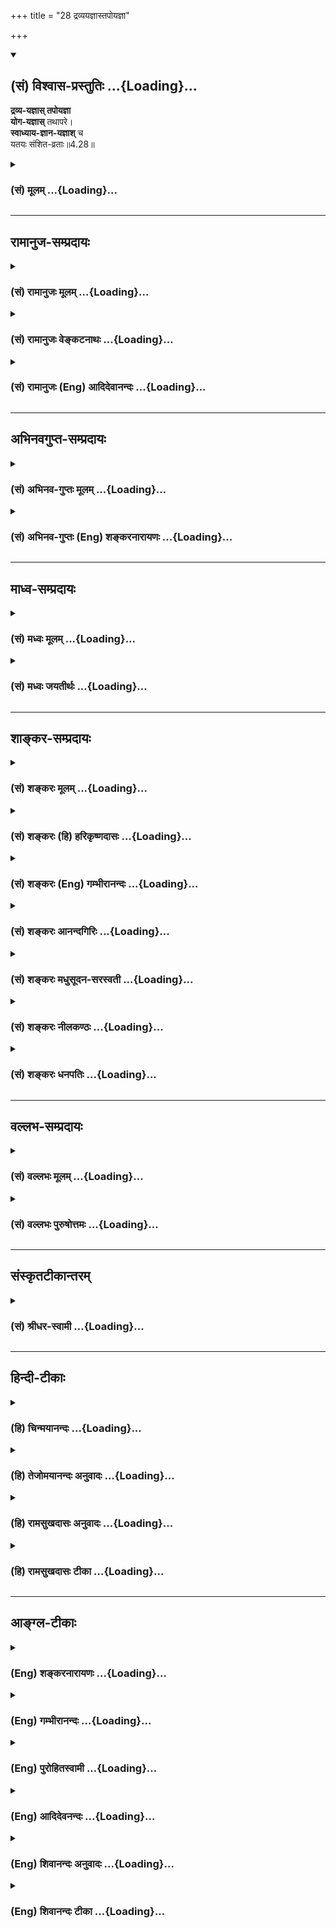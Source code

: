 +++
title = "28 द्रव्ययज्ञास्तपोयज्ञा"

+++
<div class="js_include" newlevelforh1="2" title="(सं) विश्वास-प्रस्तुतिः" unfilled url="/purANam_vaiShNavam/mahAbhAratam/06-bhIShma-parva/03-bhagavad-gItA-parva/saMskRtam/vishvAsa-prastutiH/04_jnAna-yogaH_brahmArp/28_dravyayajnAstapoy.md">
<details open><summary><h2>(सं) विश्वास-प्रस्तुतिः ...{Loading}...</h2></summary>

**द्रव्य-यज्ञास् तपोयज्ञा**  
**योग-यज्ञास्** तथापरे।  
**स्वाध्याय-ज्ञान-यज्ञाश्** च  
यतयः संशित-व्रताः॥4.28॥
</details>
</div>
<div class="js_include collapsed" newlevelforh1="3" title="(सं) मूलम्" unfilled url="/purANam_vaiShNavam/mahAbhAratam/06-bhIShma-parva/03-bhagavad-gItA-parva/saMskRtam/mUlam/04_jnAna-yogaH_brahmArp/28_dravyayajnAstapoy.md">
<details><summary><h3>(सं) मूलम् ...{Loading}...</h3></summary>

द्रव्ययज्ञास्तपोयज्ञा योगयज्ञास्तथापरे।  
स्वाध्यायज्ञानयज्ञाश्च यतयः संशितव्रताः।।4.28।।
</details>
</div>


_________________
## रामानुज-सम्प्रदायः
<div class="js_include collapsed" newlevelforh1="3" title="(सं) रामानुजः मूलम्" unfilled url="/purANam_vaiShNavam/mahAbhAratam/06-bhIShma-parva/03-bhagavad-gItA-parva/saMskRtam/rAmAnujaH/mUlam/04_jnAna-yogaH_brahmArp/28_dravyayajnAstapoy.md">
<details><summary><h3>(सं) रामानुजः मूलम् ...{Loading}...</h3></summary>

।।4.28।। केचित् कर्मयोगिनो **द्रव्ययज्ञाः** न्यायतो द्रव्याणि आदाय
देवार्चने प्रयतन्ते केचित् च दानेषु केचित् च यागेषु केचित् च होमेषु एते
सर्वे द्रव्ययज्ञाः। केचित्**तपोयज्ञाः** कृच्छ्रचान्द्रायणोपवासादिषु
निष्ठां कुर्वन्ति **योगयज्ञाः** च **अपरे** पुण्यतीर्थे
पुण्यस्थानप्राप्तिषु निष्ठां कुर्वन्ति। इह योगशब्दः
कर्मनिष्ठाभेदप्रकरणात् तद्विषयः। केचित् **स्वाध्याय**पराः
स्वाध्यायाभ्यासपराः केचित्तदर्थ**ज्ञाना**भ्यासपराः **यतयः** यतनशीलाः
**शंसितव्रताः** दृढसंकल्पाः।

</details>
</div>
<div class="js_include collapsed" newlevelforh1="3" title="(सं) रामानुजः वेङ्कटनाथः" unfilled url="/purANam_vaiShNavam/mahAbhAratam/06-bhIShma-parva/03-bhagavad-gItA-parva/saMskRtam/rAmAnujaH/venkaTanAthaH/04_jnAna-yogaH_brahmArp/28_dravyayajnAstapoy.md">
<details><summary><h3>(सं) रामानुजः वेङ्कटनाथः ...{Loading}...</h3></summary>

  
  
।।4.28।। प्रत्येकं यज्ञशब्दप्रयोगाद्बहुविधकर्मयोगभेदनिष्ठा उच्यन्ते तत
एवापरशब्दोऽपि प्रत्येकमन्वितः। तत्र द्रव्यैर्यज्ञा येषां ते
द्रव्ययज्ञाः। यद्वा द्रव्यात्मका यज्ञा येषामिति विग्रहः।
द्रव्यशब्दसामर्थ्यात् तत्साध्ययज्ञविशेषाः सर्वे सङ्गृहीता इति
देवतार्चनदानयागहोमाः पृथगुक्ताः। अतःद्रव्ययज्ञाः इत्यादि बहुवचनमपि
तत्तदवान्तरभेदविषयमिति भावः। ननु देवतार्चनयागादेः
पूर्वमेवोक्तत्वान्निरर्थकं पुनर्वचनमिति चेत् नद्रव्यशब्दस्य साधारणत्वेन
दानस्यापि सङ्ग्रहात् पूर्वं च तस्यानुक्तत्वेनापौनरुक्त्यात्। तर्हि
दानयज्ञा इति विशिष्य वक्तव्यम् तदपि न अर्चनदानयोगहोमयज्ञानां चतुर्णामपि
तपोयज्ञादिभ्यो व्यावृत्तावान्तरसङ्ग्राहकसूचनार्थतया
न्यायार्जितद्रव्यसाध्यत्वज्ञापनार्थतया च सामान्यशब्दोपयोगात्।
तदेतदभिप्रेत्योक्तंएते सर्वे द्रव्ययज्ञा इति। यद्वा अर्चनादिस्वरूपस्य
यज्ञत्वं प्रागुक्तम् इह तु तदर्थद्रव्यार्जनादेरेवेत्यभिप्रायेणन्यायत
इत्यादिप्रयतन्त इत्यन्तमुक्तम्।  
  
तपः शास्त्रीयो भोगसङ्कोचः तदवान्तरभेदप्रदर्शनं कृच्छ्रेत्यादि। योगयज्ञाः
इत्यत्र योगः संयोगः प्राप्तिरित्यर्थः। सा चात्र
पुण्यतीर्थाद्यभिगमनतन्निवासादिरूपा विवक्षितेत्यभिप्रायेणाहपुण्यतीर्थेति।
पुण्यस्थानशब्दोऽत्र देवतास्थानाश्रमजनपदविशेषादिसङ्ग्राहकः। नन्विह
योगशब्दः साक्षाद्योगे कर्मयोगमात्रे वा किं न वर्तते इत्यत्राह इहेति।
कर्मनिष्ठाप्रकरणत्वात् साक्षाद्योगविषयत्वं न युक्तम् तद्भेदप्रकरणत्वात्
तत्सामान्यविषयत्वं चानुचितम् तद्भेदेषु च पारिशेष्याद्योगशब्दसामर्थ्याच्च
तीर्थादिप्राप्तिरेव ग्राह्या। सूचितं चैतत्सङ्ग्रहे
परमाचार्यैःकर्मयोगस्तपस्तीर्थदानयज्ञादिसेवनम् गी.सं.23 इति भावः।
स्वाध्यायाभ्यासतदर्थज्ञानयोः पृथग्धर्मत्वेन पृथग्यज्ञत्वनिर्देशोपपत्तेः
द्वन्द्वस्य प्राधान्याच्च विभज्य निर्दिशतिकेचित्स्वाध्यायाभ्यासपरा इति
स्वाध्यायसहपाठौचित्यादात्मज्ञानस्य च
सर्वसाधारणत्वादर्थज्ञानस्यानुष्ठानेऽप्युपयोगात्केचित्तदर्थज्ञानाभ्यासपरा
इत्युक्तम्। परशब्दोऽत्र साधारण्यव्यवच्छेदाय तन्निष्टतामाह।
यतिशब्दस्यात्राश्रमविशेषपरत्वानौचित्यात्सर्वकर्मयोगनिष्ठसाधारणविशेषपरत्वौचित्याच्च
प्रकृतिप्रत्ययार्थविभागेन निर्वक्तियतनशीला इति। सर्वप्रयोगानुगतः
सर्वकर्मयोगनिष्ठसाधारणश्च सङ्कल्पोऽत्र व्रतशब्दार्थ इत्यभिप्रेत्य
दृढसङ्कल्पा इत्युक्तम्। संशितत्वमत्राकुण्ठत्वम्। तच्च दृढत्वमेव।  
  

</details>
</div>
<div class="js_include collapsed" newlevelforh1="3" title="(सं) रामानुजः (Eng) आदिदेवानन्दः" unfilled url="/purANam_vaiShNavam/mahAbhAratam/06-bhIShma-parva/03-bhagavad-gItA-parva/saMskRtam/rAmAnujaH/english/AdidevAnandaH/04_jnAna-yogaH_brahmArp/28_dravyayajnAstapoy.md">
<details><summary><h3>(सं) रामानुजः (Eng) आदिदेवानन्दः ...{Loading}...</h3></summary>

4.28 Some Karma Yogins perform the sacrifice of material objects. Some
worship the gods with materials honestly acired. Some practise charity,
some engage themselves in sacrifices and in making oblations into the
sacred fire. All these perform sacrifice with material objects. Some do
the sacrifice of austerity by devoting themselves to Krcchra,
Candrayana, fast, etc. Others perform the sacrifice of Yoga. Some devote
themselves to making pilgrimages to sacred sanctuaries and holy places.
Here the term Yoga means pilgrimages to sacred sancturaries and holy
places as the context relates to aspects of Karma Yoga. Some are devoted
to recitation of Vedic texts and some to learning their meaning. They
are all devoted to the practice of self-control and of strict vows,
i.e., they are men to steady resolution.

</details>
</div>


_________________
## अभिनवगुप्त-सम्प्रदायः
<div class="js_include collapsed" newlevelforh1="3" title="(सं) अभिनव-गुप्तः मूलम्" unfilled url="/purANam_vaiShNavam/mahAbhAratam/06-bhIShma-parva/03-bhagavad-gItA-parva/saMskRtam/abhinava-guptaH/mUlam/04_jnAna-yogaH_brahmArp/28_dravyayajnAstapoy.md">
<details><summary><h3>(सं) अभिनव-गुप्तः मूलम् ...{Loading}...</h3></summary>

।।4.27 4.28।। सर्वाणीति। द्रव्ययज्ञा इति। ते च सर्वानिन्द्रियव्यापान्
मानसान् व्यापारान् मुखनासिकानिर्गमनमूत्राद्यधोनयनादीन् वायवीयांश्च
आत्मनो मनसः +++(N मनसश्च)+++ संयमहेतौ योगनाम्नि ऐकाग्र्यवह्नौ
सम्यग्ज्ञानपरिदीपिते ( परिबोधिते) पूरयितव्ये निवेशयन्ति। गृह्यमाणं विषयं
संकल्प्यमानं वा तदेकाग्रतयैव परित्यक्तान्यव्यापारया +++(N तत्परित्यक्तान्य
)+++ बुद्ध्या गृह्णन्ति इति तात्पर्यम्। तदुक्तं शिवोपनिषदि भावेऽत्यक्ते +++(S
N भावे त्यक्ते)+++ निरुद्धा चित् +++(N चेत्)+++  
  
नैव भावान्तरं व्रजेत्।  
  
तदा तन्मध्यभावेन +++(K तन्मयभावेन)+++  
  
विकसत्यति भावना।।4. (विज्ञानभैरव 62 ) इति।  
  
एवं योगयज्ञाः व्याख्यातः।

</details>
</div>
<div class="js_include collapsed" newlevelforh1="3" title="(सं) अभिनव-गुप्तः (Eng) शङ्करनारायणः" unfilled url="/purANam_vaiShNavam/mahAbhAratam/06-bhIShma-parva/03-bhagavad-gItA-parva/saMskRtam/abhinava-guptaH/english/shankaranArAyaNaH/04_jnAna-yogaH_brahmArp/28_dravyayajnAstapoy.md">
<details><summary><h3>(सं) अभिनव-गुप्तः (Eng) शङ्करनारायणः ...{Loading}...</h3></summary>

4.27-28 Sarvani etc. Dravyayajnak etc. Again all the activities of their
sense-organs, the activities of their mind, and the activities of their
vital airs, such as issuing through the mouth and nose, driving down the
urine etc., other \[seekers\] established in the fire of concentration,
named Yoga, which is the means for subduing the self i.e., the mind, and
which is set ablaze by i.e., to be filled with, knowledge. The idea is
this : With their intellect that has completely abandoned all other
activities due to their concentration on the object, they receive the
object that is being perceived on conceived. That has been stated in the
Sivopanisad : 'When the intellect, concentrated on a certain object, not
rejected, would not go to another object, at that time the meditation,
remaining in the core of the objects, blossoms very much.' Thus the
Yoga-sacrifices are explained. So far the performers of the
material-object-sacrifices, the austerity-sacrifices, and the
yoga-sacrifices have been defined. Those, who are the performers of the
svadhyaya-knowledge-sacrifices are defined now \[as\] -

</details>
</div>


_________________
## माध्व-सम्प्रदायः
<div class="js_include collapsed" newlevelforh1="3" title="(सं) मध्वः मूलम्" unfilled url="/purANam_vaiShNavam/mahAbhAratam/06-bhIShma-parva/03-bhagavad-gItA-parva/saMskRtam/madhvaH/mUlam/04_jnAna-yogaH_brahmArp/28_dravyayajnAstapoy.md">
<details><summary><h3>(सं) मध्वः मूलम् ...{Loading}...</h3></summary>

।।4.28।। द्रव्यं जुह्वतीति द्रव्ययज्ञाः। तपः परमेश्वरार्पणबुद्ध्या तत्र
जुह्वतीति तपोयज्ञा इत्यादि। इदं तपो हविः एतद्ब्रह्माग्नौ जुहोति
तत्पूजार्थमिति होमः। तदर्पण एव होमबुद्धिः।

</details>
</div>
<div class="js_include collapsed" newlevelforh1="3" title="(सं) मध्वः जयतीर्थः" unfilled url="/purANam_vaiShNavam/mahAbhAratam/06-bhIShma-parva/03-bhagavad-gItA-parva/saMskRtam/madhvaH/jayatIrthaH/04_jnAna-yogaH_brahmArp/28_dravyayajnAstapoy.md">
<details><summary><h3>(सं) मध्वः जयतीर्थः ...{Loading}...</h3></summary>

।।4.28।। ननु द्रव्यं यज्ञो न भवति तत्कथं बहुव्रीहिः तत्पुरुषत्वे च कथं
पुरुषसामानाधिकरण्यं इत्यत आह **द्रव्यमि**ति। अनेन नायं यज्ञशब्दो
भावार्थः किन्तु कर्त्रर्थः। तथा च द्रव्यस्य यज्ञा याजका इत्यर्थ
इत्युक्तं भवति। एतदाशङ्कापरिहारायैव तपोयज्ञा इत्येतदप्येवं व्याचष्टे
**तप** इति। तत्र परमेश्वरे। योगयज्ञाः इत्यादिकमप्येवमेव व्याख्येयमिति
दर्शयति **इत्यादी**ति। तपसो होमः कथं इत्यत आह **इदमि**ति। तपश्चरणमेव
तपोयज्ञत्वं किं न स्यात् इत्यत आह **तदर्पण एवे**ति। अनेनैव प्रकारेण
यज्ञत्वसम्पादनं नान्यथेत्यर्थः।

</details>
</div>


_________________
## शाङ्कर-सम्प्रदायः
<div class="js_include collapsed" newlevelforh1="3" title="(सं) शङ्करः मूलम्" unfilled url="/purANam_vaiShNavam/mahAbhAratam/06-bhIShma-parva/03-bhagavad-gItA-parva/saMskRtam/shankaraH/mUlam/04_jnAna-yogaH_brahmArp/28_dravyayajnAstapoy.md">
<details><summary><h3>(सं) शङ्करः मूलम् ...{Loading}...</h3></summary>

।।4.28।। **द्रव्ययज्ञाः** तीर्थेषु द्रव्यविनियोगं यज्ञबुद्ध्या कुर्वन्ति
ये ते द्रव्ययज्ञाः। **तपोयज्ञाः** तपः यज्ञः येषां तपस्विनां ते
तपोयज्ञाः। **योगयज्ञाः** प्राणायामप्रत्याहारादिलक्षणो योगो यज्ञो येषां
ते योगयज्ञाः। **तथा अपरे स्वाध्यायज्ञानयज्ञाश्च** स्वाध्यायः यथाविधि
ऋगाद्यभ्यासः यज्ञः येषां ते स्वाध्याययज्ञाः। ज्ञानयज्ञाः ज्ञानं
शास्त्रार्थपरिज्ञानं यज्ञः येषां ते ज्ञानयज्ञाश्च **यतयः** यतनशीलाः
**संशितव्रताः** सम्यक् शितानि तनूकृतानि तीक्ष्णीकृतानि व्रतानि येषां ते
संशितव्रताः।। किञ्च

</details>
</div>
<div class="js_include collapsed" newlevelforh1="3" title="(सं) शङ्करः (हि) हरिकृष्णदासः" unfilled url="/purANam_vaiShNavam/mahAbhAratam/06-bhIShma-parva/03-bhagavad-gItA-parva/saMskRtam/shankaraH/hindI/harikRShNadAsaH/04_jnAna-yogaH_brahmArp/28_dravyayajnAstapoy.md">
<details><summary><h3>(सं) शङ्करः (हि) हरिकृष्णदासः ...{Loading}...</h3></summary>

।।4.28।। जो यज्ञबुद्धिसे तीर्थादिमें द्रव्य लगाते हैं वे द्रव्ययज्ञा यानी
द्रव्यसम्बन्धी यज्ञ करनेवाले हैं। जो तपस्वी हैं वे तपोयज्ञा यानी तपरूप
यज्ञ करनेवाले हैं। प्राणायाम प्रत्याहाररूप योग ही जिनका यज्ञ है वे
योगयज्ञा यानी योगरूप यज्ञ करनेवाले हैं। वैसे ही अन्य कई स्वाध्याययज्ञ और
ज्ञानयज्ञकरनेवाले भी हैं। जिनका यथाविधि ऋग्वेद आदिका अभ्यासरूप स्वाध्याय
ही यज्ञ है वे स्वाध्याययज्ञ करनेवाले हैं और शास्त्रोंका अर्थ जाननारूप
ज्ञान जिनका यज्ञ है वे ज्ञानयज्ञ करनेवाले हैं। इसी तरह कई यत्नशील संशित
व्रतवाले हैं। जिनके व्रतनियम अच्छी प्रकार तीक्ष्ण किये हुए यानी
सूक्ष्मशुद्ध किये हुए होते हैं वे पुरुष संशितव्रत कहलाते हैं।

</details>
</div>
<div class="js_include collapsed" newlevelforh1="3" title="(सं) शङ्करः (Eng) गम्भीरानन्दः" unfilled url="/purANam_vaiShNavam/mahAbhAratam/06-bhIShma-parva/03-bhagavad-gItA-parva/saMskRtam/shankaraH/english/gambhIrAnandaH/04_jnAna-yogaH_brahmArp/28_dravyayajnAstapoy.md">
<details><summary><h3>(सं) शङ्करः (Eng) गम्भीरानन्दः ...{Loading}...</h3></summary>

4.28 Tatha, similarly; apare, others; are dravya-yajnah, perfomers of
sacrifices through wealth-those sacrificers who spend wealth (dravya) in
holy places under the idea of performing sacrifices; tapo-yajnah,
performers of sacrifices through austerity, men of austerity, to whom
austerity is a sacrifice; \[This is according to Ast.-Tr.\] yogayajnah,
performers of sacrifice through yoga-those to whom the yoga consisting
in the control of the vital forces, withdrawal of the organs, etc., is a
sacrifice; and svadhyaya-jnana-yajnah, performers of sacrifices through
study and knowledge. Sacrificers through study are those to whom the
study of Rg-veda etc. accroding to rules is a sacrifice. And sacrificers
through knowledge are those to whom proper understanding of the meaing
of the scriptures is a sacrifice. Others are yatayah, ascetics, who are
deligent; samsita-vratah, in following severe vows. Those whose vows
(vratah) have been fully sharpened (samsita), made very rigid, are
samsita-vratah. \[Six kinds of sacrifices have been enumerated in this
verse.\] Further,

</details>
</div>
<div class="js_include collapsed" newlevelforh1="3" title="(सं) शङ्करः आनन्दगिरिः" unfilled url="/purANam_vaiShNavam/mahAbhAratam/06-bhIShma-parva/03-bhagavad-gItA-parva/saMskRtam/shankaraH/AnandagiriH/04_jnAna-yogaH_brahmArp/28_dravyayajnAstapoy.md">
<details><summary><h3>(सं) शङ्करः आनन्दगिरिः ...{Loading}...</h3></summary>

।।4.28।। यज्ञषट्कमवतारयति **द्रव्येति।** तत्र द्रव्ययज्ञान्पुरुषानुपादाय
विभजते **तीर्थेष्विति।** तपस्विनां यज्ञबुद्ध्या तपोऽनुतिष्ठन्तो नियमवन्त
इत्यर्थः। प्रत्याहारादीत्यादिशब्देन यमनियमासनध्यानधारणासमाधयो गृह्यन्ते
यथाविधि प्राङ्मुखत्वपवित्रपाणित्वाद्यङ्गविधिमनतिक्रम्येति यावत् व्रतानां
तीक्ष्णीकरणमतिदृढत्वम्।

</details>
</div>
<div class="js_include collapsed" newlevelforh1="3" title="(सं) शङ्करः मधुसूदन-सरस्वती" unfilled url="/purANam_vaiShNavam/mahAbhAratam/06-bhIShma-parva/03-bhagavad-gItA-parva/saMskRtam/shankaraH/madhusUdana-sarasvatI/04_jnAna-yogaH_brahmArp/28_dravyayajnAstapoy.md">
<details><summary><h3>(सं) शङ्करः मधुसूदन-सरस्वती ...{Loading}...</h3></summary>

।।4.28।। एवं त्रिभिः श्लोकैः प़ञ्चयज्ञानुक्त्वाऽधुनैकेन श्लोकेन
षड्यज्ञानाह द्रव्यत्याग एव यथाशास्त्रं यज्ञो येषां ते द्रव्ययज्ञाः
पूर्तदत्ताख्यरूपस्मार्तकर्मपराः। तथाच स्मृतिःवापीकूपतडागादि देवतायतनानि
च। अन्नप्रदानमारामः पूर्तमित्यभिधीयते।। शरणागतसंत्राणं भूतानां
चाप्यहिंसनम्। बहिर्वेदि च यद्दानं दत्तमित्यभिधीयते।। इति। इष्टाख्यं
श्रौतं कर्म तुदैवमेवापरे यज्ञमित्यत्रोक्तम्। अन्तर्वेदि दानमपि
तत्रैवान्तर्भूतम्। तथा कृच्छ्रचांन्द्रायणादि तप एव यज्ञो येषां ते
तपोयज्ञास्तपस्विनः। तथा योगश्चित्तवृत्तिनिरोधोऽष्टाङ्गो यज्ञो येषां ते
योगयज्ञा यमनियमासनादियोगाङ्गानुष्ठानपराः।
यमनियमासनप्राणायामप्रत्याहारधारणाध्यानसमाधयो हि योगस्यष्टावङ्गानि। तत्र
प्रत्याहारः श्रोत्रादीनीन्द्रियाण्यन्य इत्यत्रोक्तः। धारणाध्यानसमाधय
आत्मसंयमयोगाग्नावित्यत्रोक्ताः। प्राणायामोऽपाने जुह्वति
प्राणमित्यनन्तरश्लोके वक्ष्यते। यमनियमासनान्यत्रोच्यन्ते।
अहिंसासत्यास्तेयब्रह्मचर्यापरिग्रहा यमाः पञ्च।
शौचसन्तोषतपःस्वाध्यायेश्वरप्रणिधानानि नियमाः पञ्च। स्थिरसुखमासनं
पद्मकस्वस्तिकाद्यनेकविधम्। अशास्त्रीयः प्राणिवधो हिंसा। सा च
कृतकारितानुमोदितभेदेन त्रिविधा। एवमयथार्थभाषणमवध्यहिंसानुबन्धि
यथार्थभाषणं चानृतम् स्तेयमशास्त्रीयमार्गेण परद्रव्यस्वीकरणम्
अशास्त्रीयःस्त्रीपुंसव्यतिकरो मैथुनम् शास्त्रनिषिद्धमार्गेण
देहयात्रानिर्वाहकाधिकभोगसाधनस्वीकारः परिग्रहः। एतन्निवृत्तिलक्षणा उपरमा
यमाः। यम उपरमे इति स्मरणात्। तथा शौचं द्विविधं बाह्यमाभ्यन्तरं च।
मृज्जलादिभिः कायादिक्षालनं हितमितमेध्याशनादि च बाह्मम्।
मैत्रीमुदितादिभिर्मदमानादिचित्तमलक्षालनमान्तरम्। संतोषो
विद्यमानभोगोपकरणादधिकस्यानुपादित्सारूपा चित्तवृत्तिः। तपः
क्षुत्पिपासाशीतोष्णादिद्वन्द्वसहनं काष्ठमौनाकारमौनादिव्रतानि च।
इङ्गितेनापि स्वाभिप्रायाप्रकाशनं काष्ठमौनम् अवचनमात्रमाकारमौनमिति भेदः।
स्वाध्यायो मोक्षशास्त्राणामध्ययनं प्रणवजपो वा। ईश्वरप्रणिधानं
सर्वकर्मणां तस्मिन्परमगुरौ फलनिरपेक्षतयाऽर्पणम्। एते विधिरूपा नियमाः।
पुराणेषु येऽधिका उक्तास्त एष्वेव यमनियमेष्वन्तर्भाव्याः।
एतादृशयमनियमाद्यभ्यासपरा योगयज्ञाः। स्वाध्यायज्ञानयज्ञाश्च यथाविधि
वेदाभ्यापराः स्वाध्याययज्ञाः। न्यायेन वेदार्थनिश्चयपरा ज्ञानयज्ञाः।
यज्ञान्तरमाह यतयो यत्नशीलाः संशितव्रताः सम्यक् शितानि
तीक्ष्णीकृतान्यतिदृढानि व्रतानि येषां ते संशितव्रतयज्ञा इत्यर्थः। तथाच
भगवान्पतञ्जलिःते जातिदेशकालसमयानवच्छिन्नाः सार्वभौमा महाव्रतम् इति। ये
पूर्वमहिंसाद्याः पञ्च यमा उक्तास्त एव जात्याद्यनवच्छेदेन दृढभूमयो
महाव्रतशब्दवाच्याः। तत्राहिंसा जात्यवच्छिन्ना यथा मृगयोर्मृगातिरिक्तान्न
हनिष्यामीति। देशावच्छिन्ना न तीर्थे हनिष्यामीति। सैव कालवच्छिन्ना यथा न
चतुर्दश्यां न पुण्येऽहनीति। सैव प्रयोजनविशेषरूपसमयावच्छिन्ना तथा
क्षत्रियस्य देवब्राह्मणप्रयोजनव्यतिरेकेणन हनिष्यामि युद्धं विना न
हनिष्यामीति च। एवं विवाहादिप्रयोजनव्यतिरेकेणानृतं न वदिष्यामीति
एवमापत्कालव्यतिरेकेण क्षुद्भयाद्यतिरिक्तस्तेयं न करिष्यामीति च।
एवमृतुव्यतिरिक्तकाले पत्नीं न गमिष्यामीति एवं गुर्वादिप्रयोजनमन्तरेण न
परिग्रहीष्यामीति यथायोग्यमवच्छेदो द्रष्टव्यः। एतादृगवच्छेदपरिहारेण यदा
सर्वजातिसर्वदेशसर्वकालसर्वप्रयोजनेषु भवाः सार्वभौमा अहिंसादयो भवन्ति
महता प्रयत्नेन परिपाल्यमानत्वात् तदा ते महाव्रतशब्देनोच्यन्ते। एवं
काष्ठमौनादिव्रतमपि द्रष्टव्यम्। एतादृशव्रतदार्ढ्ये चकामक्रोधलोभमोहानां
चतुर्णामपि नरकद्वारभूतानां निवृत्तिः। तत्राहिंसया क्षमया क्रोधस्य
ब्रह्मचर्येण वस्तुविचारेण कामस्य अस्तेयापरिग्रहरूपेण संतोषेण लोभस्य
सत्येन यथार्थज्ञानरूपेण विवेकेन मोहस्य तन्मूलानां च सर्वेषां
निवृत्तिरिति द्रष्टव्यम्। इतराणि च फलानि सकामानां योगाशास्त्रे कथितानि।

</details>
</div>
<div class="js_include collapsed" newlevelforh1="3" title="(सं) शङ्करः नीलकण्ठः" unfilled url="/purANam_vaiShNavam/mahAbhAratam/06-bhIShma-parva/03-bhagavad-gItA-parva/saMskRtam/shankaraH/nIlakaNThaH/04_jnAna-yogaH_brahmArp/28_dravyayajnAstapoy.md">
<details><summary><h3>(सं) शङ्करः नीलकण्ठः ...{Loading}...</h3></summary>

।।4.28।। एवं यज्ञपञ्चकं श्लोकत्रयेणोक्तम्। अथैकेनैव श्लोकेन पञ्चयज्ञानाह
**द्रव्येति।** द्रव्यसाध्याः वापीकूपारामाः तीर्थे बहिर्वेदिकादानं
श्रौतयज्ञानां प्रागेव ग्रहणात् त एव यज्ञा येषां ते द्रव्ययज्ञाः। तथा
तपःकृच्छ्रचान्द्रायणमासोपवासादि तदेव यज्ञस्थानीयं येषां ते तपोयज्ञाः।
तथा योगयज्ञाः सङ्गफलत्यागपूर्वकं संध्योपासनादिनिर्विकल्पसमाध्यन्तानां
कर्मणामनुष्ठानं तृतीयाध्यायोक्तं योगः स एव यज्ञो येषां ते योगयज्ञाः।
यद्वा
यमनियमासनप्राणायामप्रत्याहारधारणाध्यानसमाधिरूपोऽष्टाङ्गोपेतोयोगश्चित्तवृत्तिनिरोधः
इति सूत्रितो योग एव यज्ञो येषां त इति। तथा स्वाध्याययज्ञाः नित्यं
वेदाध्ययनरतास्ते स्वाध्याययज्ञाः। ज्ञानं स्वाध्यायार्थस्य
पूर्वोत्तरमीमांसाविचारः स एव यज्ञो येषाम्। स्वाध्याययज्ञा
ज्ञानयज्ञाश्चेति स्वाध्यायज्ञानयज्ञा इति समासः। यतयो यतनशीलाः
संशितव्रताः सम्यक् शितं तीक्ष्णं व्रतमहिंसादिकं येषां ते इति सर्वेषां
विशेषणम्।

</details>
</div>
<div class="js_include collapsed" newlevelforh1="3" title="(सं) शङ्करः धनपतिः" unfilled url="/purANam_vaiShNavam/mahAbhAratam/06-bhIShma-parva/03-bhagavad-gItA-parva/saMskRtam/shankaraH/dhanapatiH/04_jnAna-yogaH_brahmArp/28_dravyayajnAstapoy.md">
<details><summary><h3>(सं) शङ्करः धनपतिः ...{Loading}...</h3></summary>

।।4.28।। एवं त्रिभिः श्लोकैर्यज्ञपञ्चकमुक्त्वाथैकेन पञ्च यज्ञानाह
**द्रव्ययज्ञा इति।** तीर्थेषु द्रव्यविनियोगं यज्ञबुद्य्धा ये कुर्वन्ति
ते द्रव्ययज्ञा इति भाष्यम्। तस्यैव विवरणं द्रव्ययज्ञाः
पूर्तदत्ताख्यस्मार्तयज्ञपराः। तथाच स्मृतिःवापीकूपतडागादिदेवतायतनानि च।
अन्नप्रदानमारामः पूर्तमित्यभिधीयते।। शरणागतसंत्राणं भूतानां चाप्यहिंसनम्।
बहिर्वेदि च यद्दानं दत्तमित्यभिधीयते।। इत्यादीति बोध्यम्। तथा
पञ्चाग्निसेवनादि तप एव यज्ञो येषां ते तपोयज्ञाः। तथा
यमनियमासनप्राणायमप्रत्याहारधारणाध्यानसमाधिलक्षणो योग एव यज्ञो येषां ते
योगयज्ञाः। तथा परे स्वाध्यायो विधिवद्वेदाभ्यासो यज्ञो येषां ते
स्वाध्याययज्ञाः। ज्ञानं पूर्वोत्तरमीमांसाविचारेण शास्त्रार्थपरिज्ञानं
यज्ञो येषां ते ज्ञानयज्ञाश्च यतयो यत्नशीलाः सभ्यक् शितानि सूक्ष्माणि
तीक्ष्णीकृतानि च व्रतानि येषां ते। इति सर्वेषां विशेषणमन्त्यानां वा।
केचित्त्वनेन विशेषणेन यज्ञान्तरं वर्णयन्ति व्रतयज्ञा इत्यर्थ इति तेषां
कृच्छ्रचान्द्रायणादि तप एव यज्ञो येषामिति तपोयज्ञा इत्यस्य
व्याख्यानकर्तॄणां मते पौनरुक्त्यं यज्ञानां च त्रयोदशत्वं चापतति। अपान
इत्यादिसार्धश्लोकेनैकयज्ञवर्णनं तु प्रामादिकं अपर इत्यस्य
वारद्वयमुपलब्धेरिति ज्ञेयम्।

</details>
</div>


_________________
## वल्लभ-सम्प्रदायः
<div class="js_include collapsed" newlevelforh1="3" title="(सं) वल्लभः मूलम्" unfilled url="/purANam_vaiShNavam/mahAbhAratam/06-bhIShma-parva/03-bhagavad-gItA-parva/saMskRtam/vallabhaH/mUlam/04_jnAna-yogaH_brahmArp/28_dravyayajnAstapoy.md">
<details><summary><h3>(सं) वल्लभः मूलम् ...{Loading}...</h3></summary>

।।4.28।। अन्ये चद्रव्ययज्ञाः इति गृहिणो निरूपिताः तपोयज्ञा वनस्थाश्च।
योगश्चित्तवृत्तिनिरोधः। समाधिलक्षणो यज्ञो येषां ते च। स्वाध्याययज्ञा
आत्मज्ञानयज्ञाश्चेत्येते यतयः संशितव्रता उक्ताः।

</details>
</div>
<div class="js_include collapsed" newlevelforh1="3" title="(सं) वल्लभः पुरुषोत्तमः" unfilled url="/purANam_vaiShNavam/mahAbhAratam/06-bhIShma-parva/03-bhagavad-gItA-parva/saMskRtam/vallabhaH/puruShottamaH/04_jnAna-yogaH_brahmArp/28_dravyayajnAstapoy.md">
<details><summary><h3>(सं) वल्लभः पुरुषोत्तमः ...{Loading}...</h3></summary>

  
  
।।4.28।। द्रव्ययज्ञाः यज्ञनिष्क्रयद्रव्यदातारः। तपोयज्ञाः साधनाद्यभावेन
यज्ञजमत्प्रीत्युत्पादनार्थं तप एव यज्ञबुद्ध्या कुर्वन्ति। योगयज्ञाः
पूर्वोक्तवत् मत्प्रीत्यर्थं यज्ञबुद्ध्या अष्टाङ्गयोगकर्तारः। अपरे तथा
पूर्वोक्तप्रकारेण स्वाध्यायं वेदाध्ययनमेव यज्ञबुद्ध्या कर्तारः। च पुनः
ज्ञानमेव यज्ञत्वेन ज्ञातारः। ते कीदृशाः यतयः सर्वपरित्यागिनः। पुनः
कीदृशाः संशितव्रताः सूक्ष्मीकृतकर्मणो भगवत्स्मरणमात्रैकपराः।  
  

</details>
</div>


_________________
## संस्कृतटीकान्तरम्
<div class="js_include collapsed" newlevelforh1="3" title="(सं) श्रीधर-स्वामी" unfilled url="/purANam_vaiShNavam/mahAbhAratam/06-bhIShma-parva/03-bhagavad-gItA-parva/saMskRtam/shrIdhara-svAmI/04_jnAna-yogaH_brahmArp/28_dravyayajnAstapoy.md">
<details><summary><h3>(सं) श्रीधर-स्वामी ...{Loading}...</h3></summary>

।।4.28।। किंच **द्रव्येति।** द्रव्यदानमेव यज्ञो येषां ते द्रव्ययज्ञाः।
कृच्छ्रचान्द्रायणादितप एव यज्ञो येषां ते तपोयज्ञाः।
योगश्चित्तवृत्तिनिरोधलक्षणः समाधिः स एव यज्ञो येषां ते योगयज्ञाः।
स्वाध्यायेन वेदेन श्रवणमननादिना यत्तदर्थज्ञानं तदेव यज्ञो येषां ते। अथवा
वेदपाठयज्ञास्तदर्थज्ञानयज्ञाश्चेति द्विविधा यतयः प्रयत्नशीलाः। सम्यक्
शितं निशितं तीक्ष्णीकृतं व्रतं येषां ते।

</details>
</div>


_________________
## हिन्दी-टीकाः
<div class="js_include collapsed" newlevelforh1="3" title="(हि) चिन्मयानन्दः" unfilled url="/purANam_vaiShNavam/mahAbhAratam/06-bhIShma-parva/03-bhagavad-gItA-parva/hindI/chinmayAnandaH/04_jnAna-yogaH_brahmArp/28_dravyayajnAstapoy.md">
<details><summary><h3>(हि) चिन्मयानन्दः ...{Loading}...</h3></summary>

।।4.28।। द्रव्ययज्ञ यहां द्रव्य शब्द को उसके व्यापक अर्थ में समझना
चाहिये। ईमानदारी से अर्जित किये धन का समाज सेवा में भक्तिभाव सहित
विनियोग करने को द्रव्ययज्ञ कहते हैं। यह आवश्यक नहीं कि इसमें केवल अन्न
या धन का ही दान हो। द्रव्य शब्द के अर्थ में वे सब वस्तुएं समाविष्ट हैं जो
हमारे पास हैं जैसे भौतिक सम्पत्ति प्रेम और सद्विचार। ईश्वर की पूजा समझ
कर अपनी इन भौतिक मानसिक एवं बौद्धिक सम्पदाओं का समाजसेवा में सदुपयोग
करना ही द्रव्ययज्ञ कहलाता है। अत इस यज्ञ के अनुष्ठान के लिए साधक का
धनवान होना आवश्यक नहीं है। दरिद्र अथवा शरीर से अपंग होते हुए भी हम जगत्
के कल्याण की कामना कर सकते हैं और हृदय से प्रार्थना कर सकते हैं। हार्दिक
सहानुभूति का एक शब्द कृपा का एक कटाक्ष स्नेह सिंचित स्मिति अथवा
मैत्रीपूर्ण सदव्यवहार पाषाणीमन से दी हुई बड़ी धनराशि से भी अधिक महत्व का
होता है। तपोयज्ञ कुछ साधक गण अपना तपोमय जीवन ईश्वर को अर्पित करते हैं।
विश्व में ऐसा कोई धर्म नहीं जो किसी न किसी प्रकार से तप या व्रत का जीवन
जीने का उपदेश न करता हो। ये व्रत परमेश्वर प्रीत्यर्थ ही किये जाते हैं।
यह तो सब जानते ही हैं कि भक्त द्वारा किये गये भोग के त्याग से समस्त
विश्व के पालन और पोषणकर्त्ता करुणासागर परमात्मा का कोई विशेष प्रयोजन
सिद्ध होने का नहीं तथापि साधकगण उसे ईश्वरार्पण करते हैं जिससे उन्हें
आत्मसंयम और चित्त शुद्धि प्राप्त हो। कोईकोई तप शरीर के लिये अत्यन्त
पीड़ादायक होते हैं फिर भी यदि उन्हें समझ कर किया जाय तो इन्द्रिय संयम
प्राप्त हो सकता है। योगयज्ञ अपने मन से निकृष्ट प्रवृत्तियों का त्याग करके
उत्कृष्ट जीवन जीने के सतत् प्रयत्न का नाम है योग। इसकी प्राथमिक साधना है
अपने हृदय के इष्ट भगवान् की भक्ति पूर्वक पूजा करना। इसका ही नाम है
उपासना। निष्काम भावना से उपासना का अनुष्ठान करने पर साधक की अध्यात्म
मार्ग में प्रगति होती है इसलिये इसे योग कहा गया है और यज्ञ भावना से इसका
अनुष्ठान करने के कारण यहां योगयज्ञ कहा गया है। स्वाध्याय यज्ञ प्रतिदिन
शास्त्रों का अध्ययन करना स्वाध्याय कहलाता है। शास्त्रों के अध्ययन के
बिना हम न तो अपने लक्ष्य को ही निर्धारित कर सकते हैं और न ही साधना
अभ्यास का अर्थ ही समझ सकते हैं। ज्ञानरहित यन्त्रवत् साधना से अपेक्षित
प्रगति नहीं हो सकती। यही कारण है कि सभी धर्मों में दैनिक स्वाध्याय पर
विशेष बल दिया जाता है। आत्मानुभव के पश्चात् भी ऋषि मुनि अपना अधिकांश समय
शास्त्राध्ययन तथा उसके गम्भीर चिन्तन मनन में व्यतीत करते हैं। अध्यात्म
दृष्टि से स्वाध्याय का अर्थ है स्वयं का अध्ययन अर्थात् आत्मनिरीक्षण के
द्वारा अपनी दुर्बलताओं को समझना जिससे उनका परित्याग किया जा सके। साधक के
लिये यह आत्मविकास का एक साधन है तो सिद्ध पुरुषों के लिये आत्मानुभव में
रमण का। ज्ञानयज्ञ गीता में यह शब्द अनेक स्थानों पर प्रयुक्त है और व्यास
जी ने जिन मौलिक शब्दों का प्रयोग गीता में किया है उनमें से यह एक है। वह
साधना ज्ञानयज्ञ कहलाती है जिसमें साधक ज्ञान की अग्नि प्रज्वलित करके
उसमें अपने अज्ञान की आहुति देता है। आत्मानात्मविवेक के द्वारा अनात्म
वस्तु का निषेध एवं आत्मा के पारमार्थिक सत्यस्वरूप का प्रतिपादन इस यज्ञ
के अंग हैं। निदिध्यासन में इसी का अभ्यास किया जाता है। आत्मोन्नति के
उपर्युक्त पाँच साधनों का लाभ दृढ़ निश्चयी एवं उत्साहपूर्ण अभ्यासी साधकों
को ही मिल सकता है। इन साधकों को केवल ज्ञान अथवा आत्मविकास की इच्छामात्र
से कोई प्रगति नहीं हो सकती। पूर्ण लगन से जो निरन्तर साधना का अभ्यास करते
हैं केवल वे ही साधक अध्यात्म के मार्ग पर सफलतापूर्वक आगे बढ़ सकते
हैं। साधनोपदेश के क्रम में अब भगवान् प्राणायाम की विधि बताते हैं

</details>
</div>
<div class="js_include collapsed" newlevelforh1="3" title="(हि) तेजोमयानन्दः अनुवादः" unfilled url="/purANam_vaiShNavam/mahAbhAratam/06-bhIShma-parva/03-bhagavad-gItA-parva/hindI/tejomayAnandaH/anuvAdaH/04_jnAna-yogaH_brahmArp/28_dravyayajnAstapoy.md">
<details><summary><h3>(हि) तेजोमयानन्दः अनुवादः ...{Loading}...</h3></summary>

।।4.28।। कुछ (साधक) द्रव्ययज्ञ, तपयज्ञ और योगयज्ञ करने वाले होते हैं;
और दूसरे कठिन व्रत करने वाले स्वाध्याय और ज्ञानयज्ञ करने वाले योगीजन
होते हैं।।

</details>
</div>
<div class="js_include collapsed" newlevelforh1="3" title="(हि) रामसुखदासः अनुवादः" unfilled url="/purANam_vaiShNavam/mahAbhAratam/06-bhIShma-parva/03-bhagavad-gItA-parva/hindI/rAmasukhadAsaH/anuvAdaH/04_jnAna-yogaH_brahmArp/28_dravyayajnAstapoy.md">
<details><summary><h3>(हि) रामसुखदासः अनुवादः ...{Loading}...</h3></summary>

।।4.28।। दूसरे कितने ही तीक्ष्ण व्रत करनेवाले प्रयत्नशील साधक
द्रव्य-सम्बन्धी यज्ञ करनेवाले हैं, और कितने ही तपोयज्ञ करनेवाले हैं, और
दूसरे कितने ही योगयज्ञ करनेवाले हैं, तथा कितने ही स्वाध्यायरूप ज्ञानयज्ञ
करनेवाले हैं।

</details>
</div>
<div class="js_include collapsed" newlevelforh1="3" title="(हि) रामसुखदासः टीका" unfilled url="/purANam_vaiShNavam/mahAbhAratam/06-bhIShma-parva/03-bhagavad-gItA-parva/hindI/rAmasukhadAsaH/TIkA/04_jnAna-yogaH_brahmArp/28_dravyayajnAstapoy.md">
<details><summary><h3>(हि) रामसुखदासः टीका ...{Loading}...</h3></summary>

।।4.28।।***व्याख्या--*'यतयः संशितव्रताः'--**अहिंसा, सत्य, अस्तेय
(चोरीका अभाव), ब्रह्मचर्य और अपरिग्रह (भोग-बुद्धिसे संग्रहका अभाव)--ये
पाँच 'यम' हैं **(टिप्पणी प₀ 257),** जिन्हें 'महाव्रत' के नामसे कहा गया
है। शास्त्रोंमें इन महाव्रतोंकी बहुत प्रशंसा, महिमा है। इन व्रतोंका सार
यही है कि मनुष्य संसारसे विमुख हो जाय। इन व्रतोंका पालन करनेवाले
साधकोंके लिये यहाँ **'संशितव्रताः'** पद आया है। इसके सिवाय इस श्लोकमें
आये चारों यज्ञोंमें जो-जो पालनीय व्रत अर्थात् नियम हैं, उनपर दृढ़ रहकर
उनका पालन करनेवाले भी सब **संशितव्रताः** हैं। अपने-अपने यज्ञके
अनुष्ठानमें प्रयत्नशील होनेके कारण उन्हें **'यतयः'** कहा गया है।

</details>
</div>


_________________
## आङ्ग्ल-टीकाः
<div class="js_include collapsed" newlevelforh1="3" title="(Eng) शङ्करनारायणः" unfilled url="/purANam_vaiShNavam/mahAbhAratam/06-bhIShma-parva/03-bhagavad-gItA-parva/english/shankaranArAyaNaH/04_jnAna-yogaH_brahmArp/28_dravyayajnAstapoy.md">
<details><summary><h3>(Eng) शङ्करनारायणः ...{Loading}...</h3></summary>

4.28. \[These\] are \[respectively\] the performs of sacrifices with
material objects, the performers of sacrifices with penance, and the
performers of sacrifices with Yoga. Likewise \[there are\] yet other
ascetics with rigid vows whose sacrifices are the svadhyaya-knowledge.

</details>
</div>
<div class="js_include collapsed" newlevelforh1="3" title="(Eng) गम्भीरानन्दः" unfilled url="/purANam_vaiShNavam/mahAbhAratam/06-bhIShma-parva/03-bhagavad-gItA-parva/english/gambhIrAnandaH/04_jnAna-yogaH_brahmArp/28_dravyayajnAstapoy.md">
<details><summary><h3>(Eng) गम्भीरानन्दः ...{Loading}...</h3></summary>

4.28 Similarly, others are performers of sacrifices through wealth,
through austerity, through yoga, and through study and knowledge; others
are ascetics with severe vows.

</details>
</div>
<div class="js_include collapsed" newlevelforh1="3" title="(Eng) पुरोहितस्वामी" unfilled url="/purANam_vaiShNavam/mahAbhAratam/06-bhIShma-parva/03-bhagavad-gItA-parva/english/purohitasvAmI/04_jnAna-yogaH_brahmArp/28_dravyayajnAstapoy.md">
<details><summary><h3>(Eng) पुरोहितस्वामी ...{Loading}...</h3></summary>

4.28 And yet others offer as their sacrifice wealth, austerities and
meditation. Monks wedded to their vows renounce their scriptural
learning and even their spiritual powers.

</details>
</div>
<div class="js_include collapsed" newlevelforh1="3" title="(Eng) आदिदेवनन्दः" unfilled url="/purANam_vaiShNavam/mahAbhAratam/06-bhIShma-parva/03-bhagavad-gItA-parva/english/AdidevanandaH/04_jnAna-yogaH_brahmArp/28_dravyayajnAstapoy.md">
<details><summary><h3>(Eng) आदिदेवनन्दः ...{Loading}...</h3></summary>

4.28 Self-controlled and firm of resolve, others perform the sacrifice
of material objects or austerities or Yoga; while others offer their
scriptural study and knowledge.

</details>
</div>
<div class="js_include collapsed" newlevelforh1="3" title="(Eng) शिवानन्दः अनुवादः" unfilled url="/purANam_vaiShNavam/mahAbhAratam/06-bhIShma-parva/03-bhagavad-gItA-parva/english/shivAnandaH/anuvAdaH/04_jnAna-yogaH_brahmArp/28_dravyayajnAstapoy.md">
<details><summary><h3>(Eng) शिवानन्दः अनुवादः ...{Loading}...</h3></summary>

4.28 Others again offer wealth, austerity and Yoga as sacrifice, while
the ascetics of self-restraint and rigid vows offer study of scriptures
and knowledge as sacrifice.

</details>
</div>
<div class="js_include collapsed" newlevelforh1="3" title="(Eng) शिवानन्दः टीका" unfilled url="/purANam_vaiShNavam/mahAbhAratam/06-bhIShma-parva/03-bhagavad-gItA-parva/english/shivAnandaH/TIkA/04_jnAna-yogaH_brahmArp/28_dravyayajnAstapoy.md">
<details><summary><h3>(Eng) शिवानन्दः टीका ...{Loading}...</h3></summary>

4.28 द्रव्ययज्ञाः those who offer wealth as sacrifice; तपोयज्ञाः those
who offer austerity as sacrifice; योगयज्ञाः those who offer Yoga as
sacrifice; तथा thus; अपरे others; स्वाध्यायज्ञानयज्ञाः those who offer
study and knowledge as sacrifice; च and; यतयः ascetics or anchorites
(persons of selfrestraint); संशितव्रताः persons of rigid vows.Commentary
Some do sacrifice by distributing their wealth to the deserving as
charity some offer their Tapas (austerities) as sacrifice some practise
the eight limbs of Raja Yoga; viz.; Yama (the five great vows); Niyama
(the canons of conduct); Asana (posture); Pranayama (restraint of
breath); Pratyahara (withdrawal of the senses); Dharana (concentration);
Dhyana (meditation) and Samadhi (superconscious state); and offer this
Yoga as a sacrifice some study the scriptures and offer it as sacrifice.

</details>
</div>

